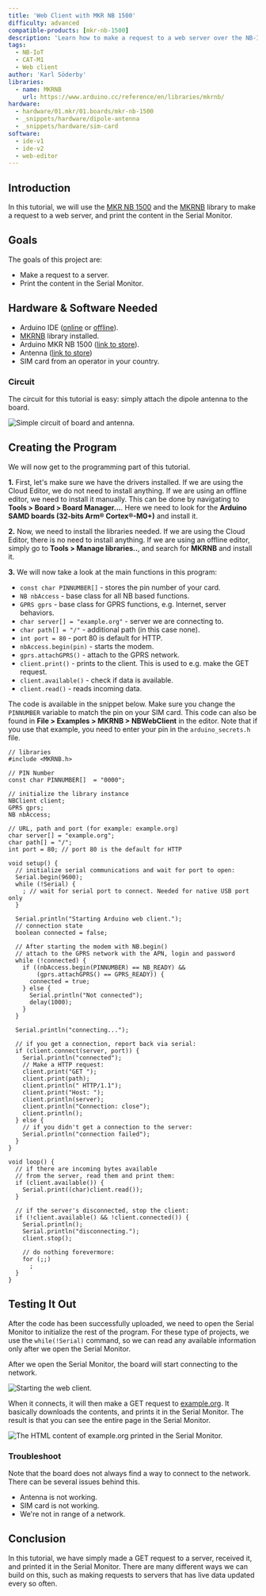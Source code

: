 ```yaml
---
title: 'Web Client with MKR NB 1500'
difficulty: advanced
compatible-products: [mkr-nb-1500]
description: 'Learn how to make a request to a web server over the NB-IoT / CAT-M1 network.'
tags: 
  - NB-IoT
  - CAT-M1
  - Web client
author: 'Karl Söderby'
libraries: 
  - name: MKRNB
    url: https://www.arduino.cc/reference/en/libraries/mkrnb/
hardware:
  - hardware/01.mkr/01.boards/mkr-nb-1500
  - _snippets/hardware/dipole-antenna
  - _snippets/hardware/sim-card
software:
  - ide-v1
  - ide-v2
  - web-editor
---
```


## Introduction 

In this tutorial, we will use the [MKR NB 1500](https://store.arduino.cc/arduino-mkr-nb-1500-1413) and the [MKRNB](https://www.arduino.cc/en/Reference/MKRNB) library to make a request to a web server, and print the content in the Serial Monitor. 

## Goals

The goals of this project are:

- Make a request to a server.
- Print the content in the Serial Monitor.

## Hardware & Software Needed

- Arduino IDE ([online](https://create.arduino.cc/) or [offline](https://www.arduino.cc/en/main/software)).
- [MKRNB](https://www.arduino.cc/en/Reference/MKRNB) library installed. 
- Arduino MKR NB 1500 ([link to store](https://store.arduino.cc/arduino-mkr-nb-1500-1413)).
- Antenna ([link to store](https://store.arduino.cc/antenna))
- SIM card from an operator in your country.


### Circuit

The circuit for this tutorial is easy: simply attach the dipole antenna to the board.

![Simple circuit of board and antenna.](assets/MKRNB*T4*IMG01.png)



## Creating the Program

We will now get to the programming part of this tutorial. 

**1.** First, let's make sure we have the drivers installed. If we are using the Cloud Editor, we do not need to install anything. If we are using an offline editor, we need to install it manually. This can be done by navigating to **Tools > Board > Board Manager...**. Here we need to look for the **Arduino SAMD boards (32-bits Arm® Cortex®-M0+)** and install it. 

**2.** Now, we need to install the libraries needed. If we are using the Cloud Editor, there is no need to install anything. If we are using an offline editor, simply go to **Tools > Manage libraries..**, and search for **MKRNB** and install it.

**3.** We will now take a look at the main functions in this program:

- `const char PINNUMBER[]` - stores the pin number of your card.
- `NB nbAccess` - base class for all NB based functions.
- `GPRS gprs` - base class for GPRS functions, e.g. Internet, server behaviors.
- `char server[] = "example.org"` - server we are connecting to.
- `char path[] = "/"` - additional path (in this case none).
- `int port = 80` - port 80 is default for HTTP.
- `nbAccess.begin(pin)` - starts the modem. 
- `gprs.attachGPRS()` - attach to the GPRS network.
- `client.print()` - prints to the client. This is used to e.g. make the GET request.
- `client.available()` - check if data is available.
- `client.read()` - reads incoming data.

The code is available in the snippet below. Make sure you change the `PINNUMBER` variable to match the pin on your SIM card. This code can also be found in **File > Examples > MKRNB > NBWebClient** in the editor. Note that if you use that example, you need to enter your pin in the `arduino_secrets.h` file. 

```arduino
// libraries
#include <MKRNB.h>

// PIN Number
const char PINNUMBER[]  = "0000";

// initialize the library instance
NBClient client;
GPRS gprs;
NB nbAccess;

// URL, path and port (for example: example.org)
char server[] = "example.org";
char path[] = "/";
int port = 80; // port 80 is the default for HTTP

void setup() {
  // initialize serial communications and wait for port to open:
  Serial.begin(9600);
  while (!Serial) {
    ; // wait for serial port to connect. Needed for native USB port only
  }

  Serial.println("Starting Arduino web client.");
  // connection state
  boolean connected = false;

  // After starting the modem with NB.begin()
  // attach to the GPRS network with the APN, login and password
  while (!connected) {
    if ((nbAccess.begin(PINNUMBER) == NB_READY) &&
        (gprs.attachGPRS() == GPRS_READY)) {
      connected = true;
    } else {
      Serial.println("Not connected");
      delay(1000);
    }
  }

  Serial.println("connecting...");

  // if you get a connection, report back via serial:
  if (client.connect(server, port)) {
    Serial.println("connected");
    // Make a HTTP request:
    client.print("GET ");
    client.print(path);
    client.println(" HTTP/1.1");
    client.print("Host: ");
    client.println(server);
    client.println("Connection: close");
    client.println();
  } else {
    // if you didn't get a connection to the server:
    Serial.println("connection failed");
  }
}

void loop() {
  // if there are incoming bytes available
  // from the server, read them and print them:
  if (client.available()) {
    Serial.print((char)client.read());
  }

  // if the server's disconnected, stop the client:
  if (!client.available() && !client.connected()) {
    Serial.println();
    Serial.println("disconnecting.");
    client.stop();

    // do nothing forevermore:
    for (;;)
      ;
  }
}
```

## Testing It Out

After the code has been successfully uploaded, we need to open the Serial Monitor to initialize the rest of the program. For these type of projects, we use the `while(!Serial)` command, so we can read any available information only after we open the Serial Monitor.

After we open the Serial Monitor, the board will start connecting to the network.

![Starting the web client.](assets/MKRNB*T4*IMG02.png)

When it connects, it will then make a GET request to [example.org](https://example.org). It basically downloads the contents, and prints it in the Serial Monitor. The result is that you can see the entire page in the Serial Monitor.

![The HTML content of example.org printed in the Serial Monitor.](assets/MKRNB*T4*IMG03.png)

### Troubleshoot

Note that the board does not always find a way to connect to the network. There can be several issues behind this.

- Antenna is not working.
- SIM card is not working.
- We're not in range of a network. 

## Conclusion

In this tutorial, we have simply made a GET request to a server, received it, and printed it in the Serial Monitor. There are many different ways we can build on this, such as making requests to servers that has live data updated every so often.  

